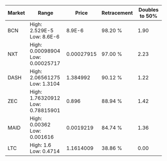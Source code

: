 | Market | Range | Price| Retracement | Doubles to 50% |
| --- | --- | --- | --- | --- |
| BCN | High: 2.529E-5<br />Low: 8.6E-6 | 8.9E-6 | 98.20 % | 1.90 |
| NXT | High: 0.00098904<br />Low: 0.00025717 | 0.00027915 | 97.00 % | 2.23 |
| DASH | High: 2.06561275<br />Low: 1.3104 | 1.384992 | 90.12 % | 1.22 |
| ZEC | High: 1.76320912<br />Low: 0.78815901 | 0.896 | 88.94 % | 1.42 |
| MAID | High: 0.00362<br />Low: 0.001616 | 0.0019219 | 84.74 % | 1.36 |
| LTC | High: 1.6<br />Low: 0.4714 | 1.1614009 | 38.86 % | 0.00 |
